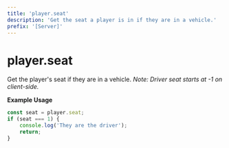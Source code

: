 ```yaml
---
title: 'player.seat'
description: 'Get the seat a player is in if they are in a vehicle.'
prefix: '[Server]'
---
```


# player.seat

Get the player's seat if they are in a vehicle.
_Note: Driver seat starts at -1 on client-side._

**Example Usage**

```js
const seat = player.seat;
if (seat === 1) {
    console.log('They are the driver');
    return;
}
```
